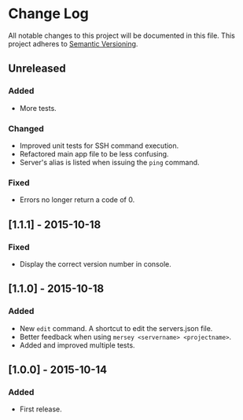 # Change Log

All notable changes to this project will be documented in this file.
This project adheres to [Semantic Versioning](http://semver.org/).

## Unreleased
### Added 
- More tests.

### Changed
- Improved unit tests for SSH command execution.
- Refactored main app file to be less confusing.
- Server's alias is listed when issuing the `ping` command.

### Fixed
- Errors no longer return a code of 0.

## [1.1.1] - 2015-10-18
### Fixed
- Display the correct version number in console.

## [1.1.0] - 2015-10-18
### Added
- New `edit` command. A shortcut to edit the servers.json file.
- Better feedback when using `mersey <servername> <projectname>`.
- Added and improved multiple tests.

## [1.0.0] - 2015-10-14
### Added
- First release.
